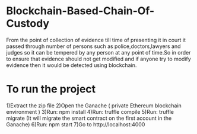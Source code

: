 # Blockchain-Based-Chain-Of-Custody
From the point of collection of evidence till time of presenting it in court it passed through number of persons such as police,doctors,lawyers and judges so it can be tempered by any person at any point of time.So in order to ensure that evidence should not get modified and if anyone try to modify evidence then it would be detected using blockchain.

# To run the project
1)Extract the zip file
2)Open the Ganache ( private Ethereum blockchain environment )
3)Run: npm install
4)Run: truffle compile
5)Run: truffle migrate (It will migrate the smart contract on the first account in the Ganache)
6)Run: npm start
7)Go to http://localhost:4000

